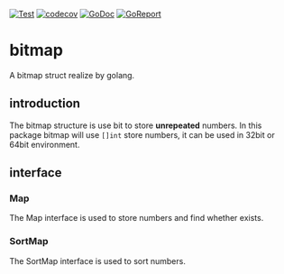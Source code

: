 [![Test](https://github.com/shootingfans/bitmap/actions/workflows/go.yml/badge.svg)](https://github.com/shootingfans/bitmap/actions/workflows/go.yml)
[![codecov](https://codecov.io/gh/shootingfans/bitmap/branch/main/graph/badge.svg?token=SYGDITZ3JT)](https://codecov.io/gh/shootingfans/bitmap)
[![GoDoc](https://godoc.org/github.com/shootingfans/bitmap?status.png)](https://godoc.org/github.com/shootingfans/bitmap)
[![GoReport](https://goreportcard.com/badge/github.com/shootingfans/bitmap)](https://goreportcard.com/report/github.com/shootingfans/bitmap)

# bitmap

A bitmap struct realize by golang.

## introduction

The bitmap structure is use bit to store **unrepeated** numbers.
In this package bitmap will use `[]int` store numbers, it can be used in 32bit or 64bit environment.

## interface

### Map

The Map interface is used to store numbers and find whether exists.

### SortMap

The SortMap interface is used to sort numbers.